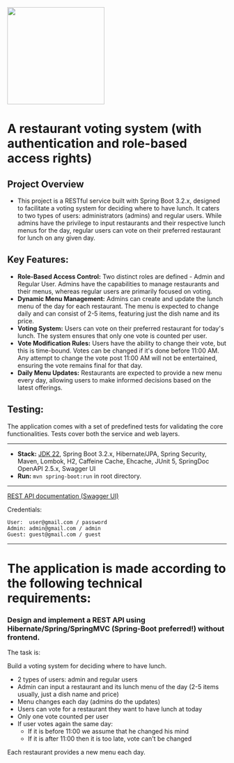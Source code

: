 <img src="https://javaops.ru/static/img/logo/javaops_30.png" width="223" alt=""/>

# A restaurant voting system (with authentication and role-based access rights)

## Project Overview

- This project is a RESTful service built with Spring Boot 3.2.x, designed to facilitate a voting system for deciding
  where to have lunch. It caters to two types of users: administrators (admins) and regular users. While admins have the
  privilege to input restaurants and their respective lunch menus for the day, regular users can vote on their preferred
  restaurant for lunch on any given day.

## Key Features:

- **Role-Based Access Control:** Two distinct roles are defined - Admin and Regular User. Admins have the capabilities
  to
  manage restaurants and their menus, whereas regular users are primarily focused on voting.
- **Dynamic Menu Management:** Admins can create and update the lunch menu of the day for each restaurant. The menu is
  expected to change daily and can consist of 2-5 items, featuring just the dish name and its price.
- **Voting System:** Users can vote on their preferred restaurant for today's lunch. The system ensures that only one
  vote is counted per user.
- **Vote Modification Rules:** Users have the ability to change their vote, but this is time-bound. Votes can be changed
  if it's done before 11:00 AM. Any attempt to change the vote post 11:00 AM will not be entertained, ensuring the vote
  remains final for that day.
- **Daily Menu Updates:** Restaurants are expected to provide a new menu every day, allowing users to make informed
  decisions based on the latest offerings.

## Testing:

The application comes with a set of predefined tests for validating the core functionalities. Tests cover both the
service and web layers.

-------------------------------------------------------------

- **Stack:** [JDK 22](http://jdk.java.net/22/), Spring Boot 3.2.x, Hibernate/JPA, Spring Security, Maven, Lombok, H2,
  Caffeine Cache, Ehcache, JUnit 5, SpringDoc OpenAPI 2.5.x, Swagger UI
- **Run:** `mvn spring-boot:run` in root directory.

-------------------------------------------------------------
[REST API documentation (Swagger UI)](http://localhost:8080/)

Credentials:

```
User:  user@gmail.com / password
Admin: admin@gmail.com / admin
Guest: guest@gmail.com / guest
```

-------------------------------------------------------------

# The application is made according to the following technical requirements:

### Design and implement a REST API using Hibernate/Spring/SpringMVC (Spring-Boot preferred!) without frontend.

The task is:

Build a voting system for deciding where to have lunch.

- 2 types of users: admin and regular users
- Admin can input a restaurant and its lunch menu of the day (2-5 items usually, just a dish name and price)
- Menu changes each day (admins do the updates)
- Users can vote for a restaurant they want to have lunch at today
- Only one vote counted per user
- If user votes again the same day:
    * If it is before 11:00 we assume that he changed his mind
    * If it is after 11:00 then it is too late, vote can't be changed

Each restaurant provides a new menu each day.